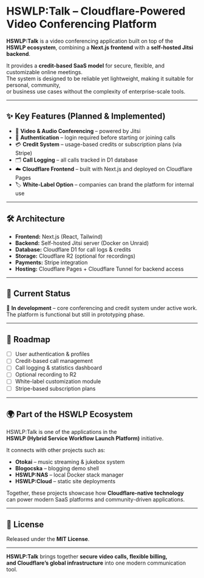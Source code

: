 # HSWLP:Talk – Cloudflare-Powered Video Conferencing Platform

**HSWLP:Talk** is a video conferencing application built on top of the  
**HSWLP ecosystem**, combining a **Next.js frontend** with a **self-hosted Jitsi backend**.  

It provides a **credit-based SaaS model** for secure, flexible, and customizable online meetings.  
The system is designed to be reliable yet lightweight, making it suitable for personal, community,  
or business use cases without the complexity of enterprise-scale tools.

---

## ✨ Key Features (Planned & Implemented)

- 🎥 **Video & Audio Conferencing** – powered by Jitsi  
- 🔐 **Authentication** – login required before starting or joining calls  
- 💳 **Credit System** – usage-based credits or subscription plans (via Stripe)  
- 🗂️ **Call Logging** – all calls tracked in D1 database  
- ☁️ **Cloudflare Frontend** – built with Next.js and deployed on Cloudflare Pages  
- 🏷️ **White-Label Option** – companies can brand the platform for internal use  

---

## 🛠️ Architecture

- **Frontend:** Next.js (React, Tailwind)  
- **Backend:** Self-hosted Jitsi server (Docker on Unraid)  
- **Database:** Cloudflare D1 for call logs & credits  
- **Storage:** Cloudflare R2 (optional for recordings)  
- **Payments:** Stripe integration  
- **Hosting:** Cloudflare Pages + Cloudflare Tunnel for backend access  

---

## 📅 Current Status

🚧 **In development** – core conferencing and credit system under active work.  
The platform is functional but still in prototyping phase.  

---

## 📌 Roadmap

- [ ] User authentication & profiles  
- [ ] Credit-based call management  
- [ ] Call logging & statistics dashboard  
- [ ] Optional recording to R2  
- [ ] White-label customization module  
- [ ] Stripe-based subscription plans  

---

## 🌍 Part of the HSWLP Ecosystem

HSWLP:Talk is one of the applications in the  
**HSWLP (Hybrid Service Workflow Launch Platform)** initiative.  

It connects with other projects such as:  
- **Otokai** – music streaming & jukebox system  
- **Blogocska** – blogging demo shell  
- **HSWLP:NAS** – local Docker stack manager  
- **HSWLP:Cloud** – static site deployments  

Together, these projects showcase how **Cloudflare-native technology**  
can power modern SaaS platforms and community-driven applications.  

---

## 📜 License

Released under the **MIT License**.  

---

**HSWLP:Talk** brings together **secure video calls, flexible billing,  
and Cloudflare’s global infrastructure** into one modern communication tool.
